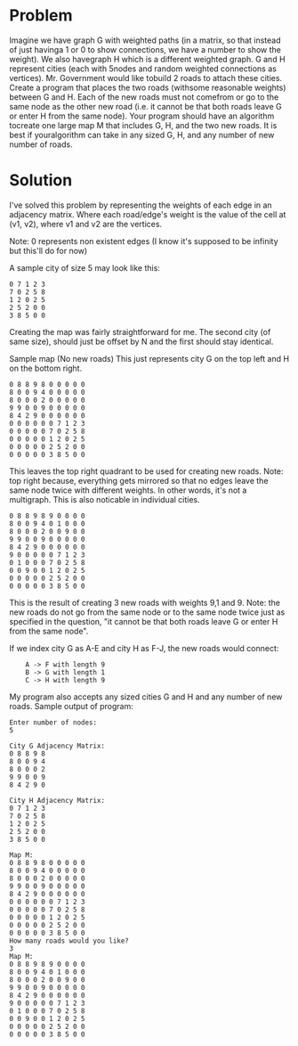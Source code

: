 
# Problem 

Imagine we have graph G with weighted paths (in a matrix, so that instead of just havinga 1 or 0 to show connections, we have a number to show the weight).  We also havegraph H which is a different weighted graph.  G and H represent cities (each with 5nodes and random weighted connections as vertices).  Mr. Government would like tobuild 2 roads to attach these cities.  Create a program that places the two roads (withsome reasonable weights) between G and H.  Each of the new roads must not comefrom or go to the same node as the other new road (i.e. it cannot be that both roads leave G or enter H from the same node).   Your program should have an algorithm tocreate one large map M that includes G, H, and the two new roads.  It is best if youralgorithm can take in any sized G, H, and any number of new number of roads.

# Solution

I've solved this problem by representing the weights of each edge in an adjacency matrix. Where each road/edge's weight is the value of the cell at (v1, v2), where v1 and v2 are the vertices.

Note: 0 represents non existent edges (I know it's supposed to be infinity but this'll do for now)


A sample city of size 5 may look like this:

```
0 7 1 2 3
7 0 2 5 8
1 2 0 2 5
2 5 2 0 0
3 8 5 0 0
```

Creating the map was fairly straightforward for me. The second city (of same size), should just be offset by N and the first should stay identical.


Sample map (No new roads)
This just represents city G on the top left and H on the bottom right.

```
0 8 8 9 8 0 0 0 0 0
8 0 0 9 4 0 0 0 0 0
8 0 0 0 2 0 0 0 0 0
9 9 0 0 9 0 0 0 0 0
8 4 2 9 0 0 0 0 0 0
0 0 0 0 0 0 7 1 2 3
0 0 0 0 0 7 0 2 5 8
0 0 0 0 0 1 2 0 2 5
0 0 0 0 0 2 5 2 0 0
0 0 0 0 0 3 8 5 0 0
```


This leaves the top right quadrant to be used for creating new roads. Note: top right because, everything gets mirrored so that no edges leave the same node twice with different weights. In other words, it's not a multigraph. This is also noticable in individual cities.

```
0 8 8 9 8 9 0 0 0 0
8 0 0 9 4 0 1 0 0 0
8 0 0 0 2 0 0 9 0 0
9 9 0 0 9 0 0 0 0 0
8 4 2 9 0 0 0 0 0 0
9 0 0 0 0 0 7 1 2 3
0 1 0 0 0 7 0 2 5 8
0 0 9 0 0 1 2 0 2 5
0 0 0 0 0 2 5 2 0 0
0 0 0 0 0 3 8 5 0 0
```

This is the result of creating 3 new roads with weights 9,1 and 9. Note: the new roads do not go from the same node or to the same node twice just as specified in the question, "it cannot be that both roads leave G or enter H from the same node".

If we index city G as A-E and city H as F-J, the new roads would connect:

```
    A -> F with length 9
    B -> G with length 1
    C -> H with length 9
```

My program also  accepts any sized cities G and H and any number of new roads.
Sample output of program:

```
Enter number of nodes:
5

City G Adjacency Matrix:
0 8 8 9 8
8 0 0 9 4
8 0 0 0 2
9 9 0 0 9
8 4 2 9 0

City H Adjacency Matrix:
0 7 1 2 3
7 0 2 5 8
1 2 0 2 5
2 5 2 0 0
3 8 5 0 0

Map M:
0 8 8 9 8 0 0 0 0 0
8 0 0 9 4 0 0 0 0 0
8 0 0 0 2 0 0 0 0 0
9 9 0 0 9 0 0 0 0 0
8 4 2 9 0 0 0 0 0 0
0 0 0 0 0 0 7 1 2 3
0 0 0 0 0 7 0 2 5 8
0 0 0 0 0 1 2 0 2 5
0 0 0 0 0 2 5 2 0 0
0 0 0 0 0 3 8 5 0 0
How many roads would you like?
3
Map M:
0 8 8 9 8 9 0 0 0 0
8 0 0 9 4 0 1 0 0 0
8 0 0 0 2 0 0 9 0 0
9 9 0 0 9 0 0 0 0 0
8 4 2 9 0 0 0 0 0 0
9 0 0 0 0 0 7 1 2 3
0 1 0 0 0 7 0 2 5 8
0 0 9 0 0 1 2 0 2 5
0 0 0 0 0 2 5 2 0 0
0 0 0 0 0 3 8 5 0 0
```
